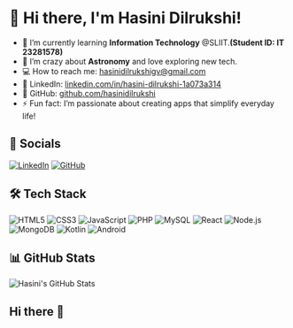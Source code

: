 # 👋 Hi there, I'm Hasini Dilrukshi!

- 📖 I’m currently learning **Information Technology** @SLIIT.**(Student ID: IT 23281578)**
- 🌌 I’m crazy about **Astronomy** and love exploring new tech.
- 💻 How to reach me: hasinidilrukshigv@gmail.com
- 🔗 LinkedIn: [linkedin.com/in/hasini-dilrukshi-1a073a314](https://linkedin.com/in/hasini-dilrukshi-1a073a314)
- 🐙 GitHub: [github.com/hasinidilrukshi](https://github.com/hasinidilrukshi)
- ⚡ Fun fact: I’m passionate about creating apps that simplify everyday life!

## 📱 Socials
[![LinkedIn](https://img.shields.io/badge/LinkedIn-0077B5?style=for-the-badge&logo=linkedin&logoColor=white)](https://linkedin.com/in/hasini-dilrukshi-1a073a314)
[![GitHub](https://img.shields.io/badge/GitHub-000?style=for-the-badge&logo=github&logoColor=white)](https://github.com/hasinidilrukshi)

## 🛠 Tech Stack
![HTML5](https://img.shields.io/badge/HTML5-E34F26?style=for-the-badge&logo=html5&logoColor=white)
![CSS3](https://img.shields.io/badge/CSS3-1572B6?style=for-the-badge&logo=css3&logoColor=white)
![JavaScript](https://img.shields.io/badge/JavaScript-F7DF1E?style=for-the-badge&logo=javascript&logoColor=black)
![PHP](https://img.shields.io/badge/PHP-777BB4?style=for-the-badge&logo=php&logoColor=white)
![MySQL](https://img.shields.io/badge/MySQL-4479A1?style=for-the-badge&logo=mysql&logoColor=white)
![React](https://img.shields.io/badge/React-20232A?style=for-the-badge&logo=react&logoColor=61DAFB)
![Node.js](https://img.shields.io/badge/Node.js-339933?style=for-the-badge&logo=nodedotjs&logoColor=white)
![MongoDB](https://img.shields.io/badge/MongoDB-4EA94B?style=for-the-badge&logo=mongodb&logoColor=white)
![Kotlin](https://img.shields.io/badge/Kotlin-0095D5?style=for-the-badge&logo=kotlin&logoColor=white)
![Android](https://img.shields.io/badge/Android-3DDC84?style=for-the-badge&logo=android&logoColor=white)

## 📊 GitHub Stats
![Hasini's GitHub Stats](https://github-readme-stats.vercel.app/api?username=hasinidilrukshi&show_icons=true&theme=radical)
## Hi there 👋

<!--
**hasinidilrukshi/HasiniDilrukshi** is a ✨ _special_ ✨ repository because its `README.md` (this file) appears on your GitHub profile.

Here are some ideas to get you started:

- 🔭 I’m currently working on ...
- 🌱 I’m currently learning ...
- 👯 I’m looking to collaborate on ...
- 🤔 I’m looking for help with ...
- 💬 Ask me about ...
- 📫 How to reach me: ...
- 😄 Pronouns: ...
- ⚡ Fun fact: ...
-->
